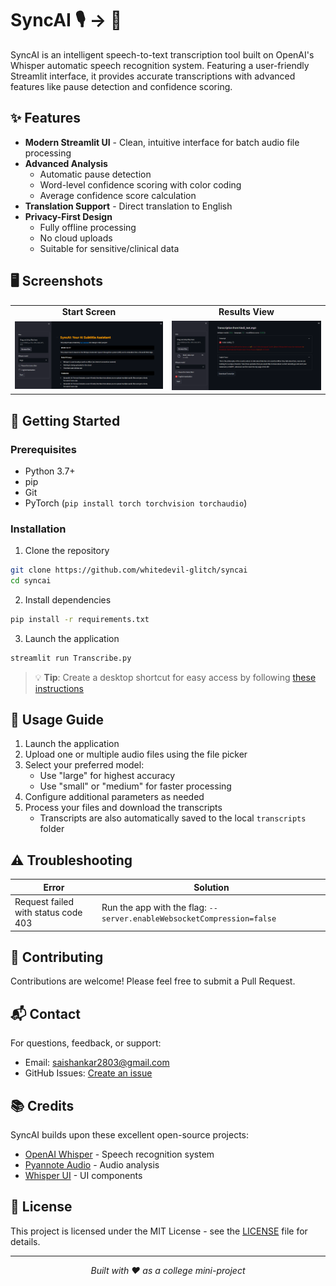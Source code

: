# SyncAI 🎙️ → 📝

SyncAI is an intelligent speech-to-text transcription tool built on OpenAI's Whisper automatic speech recognition system. Featuring a user-friendly Streamlit interface, it provides accurate transcriptions with advanced features like pause detection and confidence scoring.

## ✨ Features

- **Modern Streamlit UI** - Clean, intuitive interface for batch audio file processing
- **Advanced Analysis**
  - Automatic pause detection
  - Word-level confidence scoring with color coding
  - Average confidence score calculation
- **Translation Support** - Direct translation to English
- **Privacy-First Design** 
  - Fully offline processing
  - No cloud uploads
  - Suitable for sensitive/clinical data

## 🖥️ Screenshots

<div align="center">
  <table>
    <tr>
      <td align="center"><b>Start Screen</b></td>
      <td align="center"><b>Results View</b></td>
    </tr>
    <tr>
      <td><img src="https://raw.githubusercontent.com/whitedevil-glitch/syncai/main/imgs/start.png" alt="Start Screen"/></td>
      <td><img src="https://raw.githubusercontent.com/whitedevil-glitch/syncai/main/imgs/result.png" alt="Results Screen"/></td>
    </tr>
  </table>
</div>

## 🚀 Getting Started

### Prerequisites

- Python 3.7+
- pip
- Git
- PyTorch (`pip install torch torchvision torchaudio`)

### Installation

1. Clone the repository
```bash
git clone https://github.com/whitedevil-glitch/syncai
cd syncai
```

2. Install dependencies
```bash
pip install -r requirements.txt
```

3. Launch the application
```bash
streamlit run Transcribe.py
```

> 💡 **Tip**: Create a desktop shortcut for easy access by following [these instructions](https://discuss.streamlit.io/t/launching-streamlit-webapp-from-desktop-shortcut/26297)

## 📝 Usage Guide

1. Launch the application
2. Upload one or multiple audio files using the file picker
3. Select your preferred model:
   - Use "large" for highest accuracy
   - Use "small" or "medium" for faster processing
4. Configure additional parameters as needed
5. Process your files and download the transcripts
   - Transcripts are also automatically saved to the local `transcripts` folder

## ⚠️ Troubleshooting

| Error | Solution |
|-------|----------|
| Request failed with status code 403 | Run the app with the flag: `--server.enableWebsocketCompression=false` |

## 🤝 Contributing

Contributions are welcome! Please feel free to submit a Pull Request.

## 📬 Contact

For questions, feedback, or support:
- Email: saishankar2803@gmail.com
- GitHub Issues: [Create an issue](https://github.com/whitedevil-glitch/syncai/issues)

## 📚 Credits

SyncAI builds upon these excellent open-source projects:

- [OpenAI Whisper](https://github.com/openai/whisper) - Speech recognition system
- [Pyannote Audio](https://github.com/pyannote/pyannote-audio) - Audio analysis
- [Whisper UI](https://github.com/hayabhay/whisper-ui) - UI components

## 📄 License

This project is licensed under the MIT License - see the [LICENSE](LICENSE) file for details.

---

<div align="center">
  <i>Built with ❤️ as a college mini-project</i>
</div>
